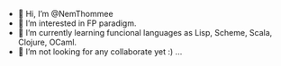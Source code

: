 - 👋 Hi, I’m @NemThommee
- 👀 I’m interested in FP paradigm.
- 🌱 I’m currently learning funcional languages as Lisp, Scheme, Scala, Clojure, OCaml.
- 💞️ I’m not looking for any collaborate yet :)  ...


<!---
NemThommee/NemThommee is a ✨ special ✨ repository because its `README.md` (this file) appears on your GitHub profile.
You can click the Preview link to take a look at your changes.
--->
